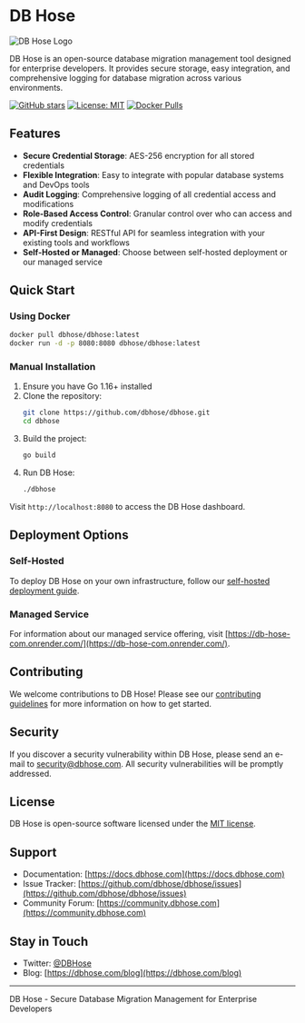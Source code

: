 # DB Hose

![DB Hose Logo](https://dbhose.com/logo.png)

DB Hose is an open-source database migration management tool designed for enterprise developers. It provides secure storage, easy integration, and comprehensive logging for database migration across various environments.

[![GitHub stars](https://img.shields.io/github/stars/dbhose/dbhose.svg)](https://github.com/IamNator/db-hose.com/stargazers)
[![License: MIT](https://img.shields.io/badge/License-MIT-yellow.svg)](https://opensource.org/licenses/MIT)
[![Docker Pulls](https://img.shields.io/docker/pulls/dbhose/dbhose.svg)](https://hub.docker.com/r/dbhose/dbhose)

## Features

- **Secure Credential Storage**: AES-256 encryption for all stored credentials
- **Flexible Integration**: Easy to integrate with popular database systems and DevOps tools
- **Audit Logging**: Comprehensive logging of all credential access and modifications
- **Role-Based Access Control**: Granular control over who can access and modify credentials
- **API-First Design**: RESTful API for seamless integration with your existing tools and workflows
- **Self-Hosted or Managed**: Choose between self-hosted deployment or our managed service

## Quick Start

### Using Docker

```bash
docker pull dbhose/dbhose:latest
docker run -d -p 8080:8080 dbhose/dbhose:latest
```

### Manual Installation

1. Ensure you have Go 1.16+ installed
2. Clone the repository:
   ```bash
   git clone https://github.com/dbhose/dbhose.git
   cd dbhose
   ```
3. Build the project:
   ```bash
   go build
   ```
4. Run DB Hose:
   ```bash
   ./dbhose
   ```

Visit `http://localhost:8080` to access the DB Hose dashboard.


## Deployment Options

### Self-Hosted

To deploy DB Hose on your own infrastructure, follow our [self-hosted deployment guide](https://docs.dbhose.com/self-hosted).

### Managed Service

For information about our managed service offering, visit [https://db-hose-com.onrender.com/](https://db-hose-com.onrender.com/).

## Contributing

We welcome contributions to DB Hose! Please see our [contributing guidelines](CONTRIBUTING.md) for more information on how to get started.

## Security

If you discover a security vulnerability within DB Hose, please send an e-mail to security@dbhose.com. All security vulnerabilities will be promptly addressed.

## License

DB Hose is open-source software licensed under the [MIT license](LICENSE.md).

## Support

- Documentation: [https://docs.dbhose.com](https://docs.dbhose.com)
- Issue Tracker: [https://github.com/dbhose/dbhose/issues](https://github.com/dbhose/dbhose/issues)
- Community Forum: [https://community.dbhose.com](https://community.dbhose.com)

## Stay in Touch

- Twitter: [@DBHose](https://twitter.com/DBHose)
- Blog: [https://dbhose.com/blog](https://dbhose.com/blog)

---

DB Hose - Secure Database Migration Management for Enterprise Developers
